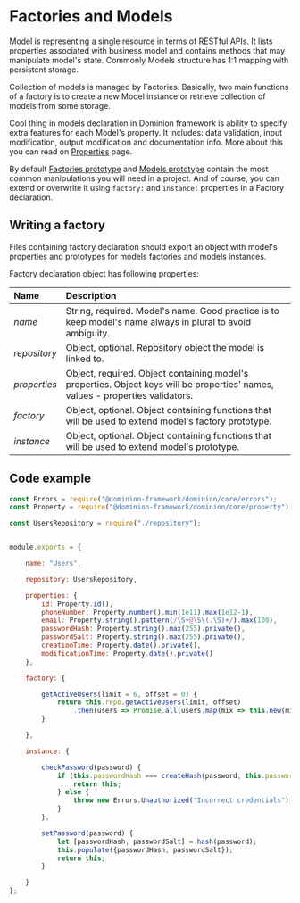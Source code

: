 # Factories and Models

Model is representing a single resource in terms of RESTful APIs.
It lists properties associated with business model and contains 
methods that may manipulate model's state. Commonly Models structure 
has 1:1 mapping with persistent storage.   

Collection of models is managed by Factories. Basically, two main 
functions of a factory is to create a new Model instance or retrieve
collection of models from some storage. 

Cool thing in models declaration in Dominion framework is
ability to specify extra features for each Model's property.
It includes: data validation, input modification, output modification
and documentation info. More about this you can read 
on [Properties](/properties) page.

By default [Factories prototype](/factories-and-models/factory-prototype)
and [Models prototype](/factories-and-models/model-prototype) 
contain the most common manipulations you will need in a project.
And of course, you can extend or overwrite it using `factory:` and `instance:`
properties in a Factory declaration.    

 
## Writing a factory

Files containing factory declaration should export an object with 
model's properties and prototypes for models factories and 
models instances.

Factory declaration object has following properties:

|Name   |Description   |
|:---|:---|
|_name_ | String, required. Model's name. Good practice is to keep model's name always in plural to avoid ambiguity. 
|_repository_ | Object, optional. Repository object the model is linked to.
|_properties_ | Object, required. Object containing model's properties. Object keys will be properties' names, values - properties validators.
|_factory_ | Object, optional. Object containing functions that will be used to extend model's factory prototype. 
|_instance_ | Object, optional. Object containing functions that will be used to extend model's prototype.


## Code example

```js
const Errors = require("@dominion-framework/dominion/core/errors");
const Property = require("@dominion-framework/dominion/core/property");

const UsersRepository = require("./repository");


module.exports = {

    name: "Users",

    repository: UsersRepository, 

    properties: {
        id: Property.id(),
        phoneNumber: Property.number().min(1e11).max(1e12-1),
        email: Property.string().pattern(/\S+@\S\(.\S)+/).max(100),
        passwordHash: Property.string().max(255).private(),
        passwordSalt: Property.string().max(255).private(),
        creationTime: Property.date().private(),
        modificationTime: Property.date().private()
    },

    factory: {

        getActiveUsers(limit = 6, offset = 0) {
            return this.repo.getActiveUsers(limit, offset)
                .then(users => Promise.all(users.map(mix => this.new(mix, false))));
        }

    },

    instance: {

        checkPassword(password) {
            if (this.passwordHash === createHash(password, this.passwordSalt)) {
                return this;
            } else {
                throw new Errors.Unauthorized("Incorrect credentials");
            }
        },

        setPassword(password) {
            let [passwordHash, passwordSalt] = hash(password);
            this.populate({passwordHash, passwordSalt});
            return this;
        }

    }
};
``` 
